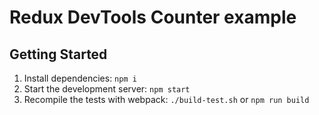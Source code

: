 # Redux DevTools Counter example

## Getting Started

1. Install dependencies: `npm i`
2. Start the development server: `npm start`
3. Recompile the tests with webpack: `./build-test.sh` or `npm run build`
